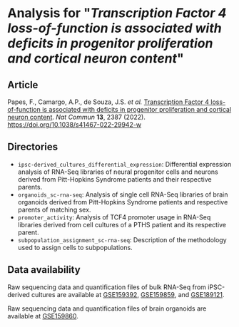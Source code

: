 # Analysis for "*Transcription Factor 4 loss-of-function is associated with deficits in progenitor proliferation and cortical neuron content*"

## Article

Papes, F., Camargo, A.P., de Souza, J.S. _et al._ [Transcription Factor 4 loss-of-function is associated with deficits in progenitor proliferation and cortical neuron content](https://www.nature.com/articles/s41467-022-29942-w). _Nat Commun_ **13**, 2387 (2022). https://doi.org/10.1038/s41467-022-29942-w

## Directories

- `ipsc-derived_cultures_differential_expression`: Differential expression analysis of RNA-Seq libraries of neural progenitor cells and neurons derived from Pitt-Hopkins Syndrome patients and their respective parents.
- `organoids_sc-rna-seq`: Analysis of single cell RNA-Seq libraries of brain organoids derived from Pitt-Hopkins Syndrome patients and respective parents of matching sex.
- `promoter_activity`: Analysis of TCF4 promoter usage in RNA-Seq libraries derived from cell cultures of a PTHS patient and its respective parent.
- `subpopulation_assignment_sc-rna-seq`: Description of the methodology used to assign cells to subpopulations.

## Data availability

Raw sequencing data and quantification files of bulk RNA-Seq from iPSC-derived cultures are available at [GSE159392](https://www.ncbi.nlm.nih.gov/geo/query/acc.cgi?acc=GSE159392), [GSE159859](https://www.ncbi.nlm.nih.gov/geo/query/acc.cgi?acc=GSE159859), and [GSE189121](https://www.ncbi.nlm.nih.gov/geo/query/acc.cgi?acc=GSE189121).

Raw sequencing data and quantification files of brain organoids are available at [GSE159860](https://www.ncbi.nlm.nih.gov/geo/query/acc.cgi?acc=GSE159860).
